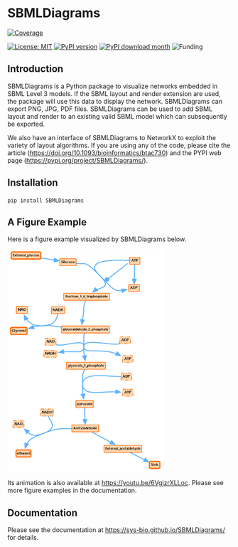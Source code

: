 # SBMLDiagrams
[![Coverage](https://codecov.io/gh/sunnyXu/SBMLDiagrams/branch/main/graph/badge.svg)](https://codecov.io/gh/sunnyXu/SBMLDiagrams)

[![License: MIT](https://img.shields.io/badge/License-MIT-green.svg)](https://opensource.org/licenses/MIT) [![PyPI version](https://badge.fury.io/py/SBMLDiagrams.svg)](https://badge.fury.io/py/SBMLDiagrams) [![PyPI download month](https://img.shields.io/pypi/dm/ansicolortags.svg)](https://pypi.python.org/pypi/SBMLDiagrams/) ![Funding](https://img.shields.io/badge/Funding-NIH%20(EB028887)-blue)

## Introduction

SBMLDiagrams is a Python package to visualize networks embedded in SBML Level 3 models. If the SBML layout and render extension are used, the package will use this data to display the network. SBMLDiagrams can export PNG, JPG, PDF files. SBMLDiagrams can be used to add SBML layout and render to an existing valid SBML model which can subsequently be exported.

We also have an interface of SBMLDiagrams to NetworkX to exploit the variety of layout algorithms. If you are using any of the code, please cite the article (https://doi.org/10.1093/bioinformatics/btac730) and the PYPI web page (https://pypi.org/project/SBMLDiagrams/). 

## Installation

``pip install SBMLDiagrams``

## A Figure Example

Here is a figure example visualized by SBMLDiagrams below. 

<img src="https://raw.githubusercontent.com/SunnyXu/SBMLDiagrams/main/docs/Figures/Introduction/Jana_WolfGlycolysis-corrected.png" width="350" height="500">


Its animation is also available at https://youtu.be/6VgjzrXLLoc. 
Please see more figure examples in the documentation.

## Documentation
Please see the documentation at https://sys-bio.github.io/SBMLDiagrams/ for details.


